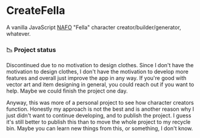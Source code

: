 # CreateFella
A vanilla JavaScript [NAFO](https://en.wikipedia.org/wiki/NAFO_(group)) "Fella" character creator/builder/generator, whatever.

### 📉 Project status

Discontinued due to no motivation to design clothes. Since I don't have the motivation to design clothes, I don't have the motivation to develop more features and overall just improve the app in any way. If you're good with vector art and item designing in general, you could reach out if you want to help. Maybe we could finish the project one day. 

Anyway, this was more of a personal project to see how character creators function. Honestly my approach is not the best and is another reason why I just didn't want to continue developing, and to publish the project. I guess it's still better to publish this than to move the whole project to my recycle bin. Maybe you can learn new things from this, or something, I don't know.
